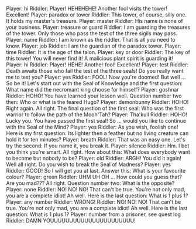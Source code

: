 Player: hi
Riddler: Player! HEHEHEHE! Another fool visits the tower! Excellent!
Player: paradox or tower
Riddler: This tower, of course, silly one. It holds my master's treasure.
Player: master
Riddler: His name is none of your business.
Player: treasure or guard
Riddler: I am guarding the treasures of the tower. Only those who pass the test of the three sigils may pass.
Player: name
Riddler: I am known as the riddler. That is all you need to know.
Player: job
Riddler: I am the guardian of the paradox tower.
Player: time
Riddler: It is the age of the talon.
Player: key or door
Riddler: The key of this tower! You will never find it! A malicious plant spirit is guarding it!
Player: hi
Riddler: Player! HEHE! Another fool! Excellent!
Player: test
Riddler: Death awaits those who fail the test of the three seals! Do you really want me to test you?
Player: yes
Riddler: FOOL! Now you're doomed! But well ... So be it! Let's start out with the Seal of Knowledge and the first question: What name did the necromant king choose for himself?
Player: goshnar
Riddler: HOHO! You have learned your lesson well. Question number two then: Who or what is the feared Hugo?
Player: demonbunny
Riddler: HOHO! Right again. All right. The final question of the first seal: Who was the first warrior to follow the path of the Mooh'Tah?
Player: Tha'kull
Riddler: HOHO! Lucky you. You have passed the first seal! So ... would you like to continue with the Seal of the Mind?
Player: yes
Riddler: As you wish, foolish one! Here is my first question: Its lighter then a feather but no living creature can hold it for ten minutes?
Player: breath
Riddler: That was an easy one. Let's try the second: If you name it, you break it.
Player: silence
Riddler: Hm. I bet you think you're smart. All right. How about this: What does everybody want to become but nobody to be?
Player: old
Riddler: ARGH! You did it again! Well all right. Do you wish to break the Seal of Madness?
Player: yes
Riddler: GOOD! So I will get you at last. Answer this: What is your favourite colour?
Player: green
Riddler: UHM UH OH ... How could you guess that? Are you mad??? All right. Question number two: What is the opposite?
Player: none
Riddler: NO! NO! NO! That can't be true. You're not only mad, you are a complete idiot! Ah well. Here is the last question: What is 1 plus 1?
Player: any number
Riddler: WRONG!
Riddler: NO! NO! NO! That can't be true. You're not only mad, you are a complete idiot! Ah well. Here is the last question: What is 1 plus 1?
Player: number from a prisoner, see quest log
Riddler: DAMN YOUUUUUUUUUUUUUUUUUUUUUU!